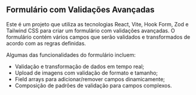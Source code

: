 ## Formulário com Validações Avançadas 

Este é um projeto que utiliza as tecnologias React, Vite, Hook Form, Zod e Tailwind CSS para criar um formulário com validações avançadas. O formulário contém vários campos que serão validados e transformados de acordo com as regras definidas.

Algumas das funcionalidades do formulário incluem:

- Validação e transformação de dados em tempo real;
- Upload de imagens com validação de formato e tamanho;
- Field arrays para adicionar/remover campos dinamicamente;
- Composição de padrões de validação para campos complexos.

<br>